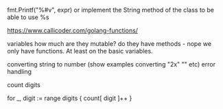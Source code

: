 fmt.Printf("%#v", expr)
or implement the String method of the class to be able to use %s


https://www.callicoder.com/golang-functions/


variables
how much are they mutable?
do they have methods - nope we only have functions. At least on the basic variables.

converting string to number
(show examples converting "2x"  "" etc) error handling


count digits

for _, digit := range digits {
    count[ digit ]++
}

